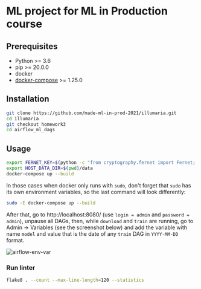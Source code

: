 # ML project for ML in Production course

## Prerequisites

* Python >= 3.6
* pip >= 20.0.0
* docker
* [docker-compose](https://docs.docker.com/compose/install/) >= 1.25.0

## Installation

```bash
git clone https://github.com/made-ml-in-prod-2021/illumaria.git
cd illumaria
git checkout homework3
cd airflow_ml_dags
```

## Usage

```bash
export FERNET_KEY=$(python -c "from cryptography.fernet import Fernet; FERNET_KEY = Fernet.generate_key().decode(); print(FERNET_KEY)")
export HOST_DATA_DIR=$(pwd)/data
docker-compose up --build
```

In those cases when docker only runs with `sudo`, don't forget that `sudo` has its own environment variables, so the last command will look differently:

```bash
sudo -E docker-compose up --build
```

After that, go to http://localhost:8080/ (use `login = admin` and `password = admin`), unpause all DAGs, then, while `download` and `train` are running, go to Admin -> Variables (see the screenshot below) and add the variable with name `model` and value that is the date of any `train` DAG in `YYYY-MM-DD` format.

![airflow-env-var](https://user-images.githubusercontent.com/47138294/121669359-e764d080-cab4-11eb-890c-bcc3ad1f354c.png)

### Run linter

```bash
flake8 . --count --max-line-length=120 --statistics
```
